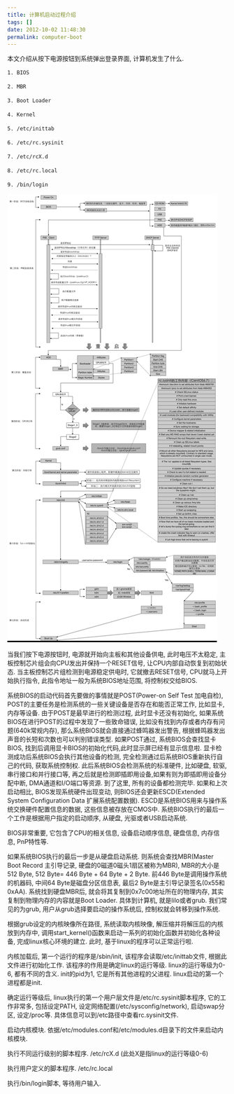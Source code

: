 ```yaml
---
title: 计算机启动过程介绍
tags: []
date: 2012-10-02 11:48:30
permalink: computer-boot
---
```


本文介绍从按下电源按钮到系统弹出登录界面, 计算机发生了什么.

<!--more-->
```
1. BIOS

2. MBR

3. Boot Loader

4. Kernel

5. /etc/inittab

6. /etc/rc.sysinit

7. /etc/rcX.d

8. /etc/rc.local

9. /bin/login
```
![pxe-boot-flow](/assets/img/blog/pxe-boot-flow.png)

当我们按下电源按钮时, 电源就开始向主板和其他设备供电, 此时电压不太稳定, 主板控制芯片组会向CPU发出并保持一个RESET信号, 让CPU内部自动恢复到初始状态. 当主板控制芯片组检测到电源稳定供电时, 它就撤去RESET信号, CPU就马上开始执行指令, 此指令地址一般为系统BIOS地址范围, 将控制权交给BIOS. 

 系统BIOS的启动代码首先要做的事情就是POST(Power-on Self Test 加电自检), POST的主要任务是检测系统的一些关键设备是否存在和能否正常工作, 比如显卡, 内存等设备. 由于POST是最早进行的检测过程, 此时显卡还没有初始化, 如果系统BIOS在进行POST的过程中发现了一些致命错误, 比如没有找到内存或者内存有问题(640k常规内存), 那么系统BIOS就会直接通过蜂鸣器发出警告, 根据蜂鸣器发出声音的长短和次数也可以判别错误类型. 如果POST通过, 系统BIOS会查找显卡BIOS, 找到后调用显卡BIOS的初始化代码,此时显示屏已经有显示信息啦. 显卡检测成功后系统BIOS会执行其他设备的检测, 完全检测通过后系统BIOS重新执行自己的代码, 获取系统控制权. 此后系统BIOS会检测系统的标准硬件, 比如硬盘, 软驱, 串行接口和并行接口等, 再之后就是检测即插即用设备,如果有则为即插即用设备分配中断, DMA通道和I/O端口等资源. 到了这里, 所有的设备都检测完毕. 如果和上次启动相比, BIOS发现系统硬件出现变动, 则BIOS还会更新ESCD(Extended System Configuration Data 扩展系统配置数据). ESCD是系统BIOS用来与操作系统交换硬件配置信息的数据, 这些信息被存放在CMOS中. 系统BIOS执行的最后一个工作是根据用户指定的启动顺序, 从硬盘, 光驱或者USB启动系统.

 BIOS非常重要, 它包含了CPU的相关信息, 设备启动顺序信息, 硬盘信息, 内存信息, PnP特性等.

如果系统BIOS执行的最后一步是从硬盘启动系统. 则系统会查找MBR(Master Boot Record 主引导记录, 硬盘的0磁道0磁头1扇区被称为MBR), MBR的大小是512 Byte, 512 Byte= 446 Byte + 64 Byte + 2 Byte. 前446 Byte是调用操作系统的机器码, 中间64 Byte是磁盘分区信息表, 最后2 Byte是主引导记录签名(0x55和0xAA). 系统找到硬盘MBR后, 就会将其复制到0x7c00地址所在的物理内存, 其实复制到物理内存的内容就是Boot Loader. 具体到计算机, 就是lilo或者grub. 我们常见的为grub, 用户从grub选择要启动的操作系统后, 控制权就会转移到操作系统.

根据grub设定的内核映像所在路径, 系统读取内核映像, 解压缩并将解压后的内核放到内存中, 调用start_kernel()函数来启动一系列的初始化函数并初始化各种设备, 完成linux核心环境的建立. 此时, 基于linux的程序可以正常运行啦. 

内核加载后, 第一个运行的程序是/sbin/init, 该程序会读取/etc/inittab文件, 根据此文件进行初始化工作. 该程序的作用是确定linux的运行等级. linux的运行等级为0-6, 都有不同的含义. init的pid为1, 它是所有其他进程的父进程. linux启动的第一个进程都是init.

确定运行等级后, linux执行的第一个用户层文件是/etc/rc.sysinit脚本程序, 它的工作非常多, 包括设定PATH, 设定网络配置(/etc/sysconfig/network), 启动swap分区, 设定/proc等. 具体信息可以到/etc路径中查看rc.sysinit文件.

启动内核模块. 依据/etc/modules.conf和/etc/modules.d目录下的文件来启动内核模块.

执行不同运行级别的脚本程序. /etc/rcX.d    (此处X是指linux的运行等级0-6)

执行用户定义的脚本程序. /etc/rc.local

执行/bin/login脚本, 等待用户输入.